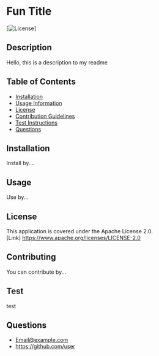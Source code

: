 
# Fun Title

[![License](https://img.shields.io/badge/License-Apache-blue.svg)]

## Description
Hello, this is a description to my readme

## Table of Contents

- [Installation](#installation)
- [Usage Information](#usage)
- [License](#license)
- [Contribution Guidelines](#contribution)
- [Test Instructions](#test)
- [Questions](#questions)

## Installation
Install by....

## Usage
Use by...

## License 
  This application is covered under the Apache License 2.0.  
  [Link] https://www.apache.org/licenses/LICENSE-2.0

## Contributing
You can contribute by...

## Test
test

## Questions
- Email@example.com
- https://github.com/user
